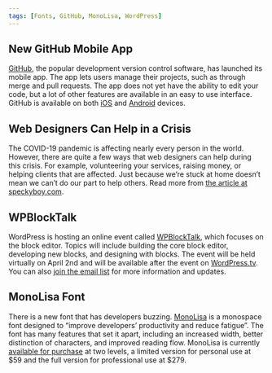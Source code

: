 ```yaml
---
tags: [Fonts, GitHub, MonoLisa, WordPress]
---
```


## New GitHub Mobile App

[GitHub](https://github.com/), the popular development version control software, has launched its mobile app. The app lets users manage their projects, such as through merge and pull requests. The app does not yet have the ability to edit your code, but a lot of other features are available in an easy to use interface. GitHub is available on both [iOS](https://apps.apple.com/us/app/github/id1477376905) and [Android](https://play.google.com/store/apps/details?id=com.github.android) devices.

## Web Designers Can Help in a Crisis

The COVID-19 pandemic is affecting nearly every person in the world. However, there are quite a few ways that web designers can help during this crisis. For example, volunteering your services, raising money, or helping clients that are affected. Just because we’re stuck at home doesn’t mean we can’t do our part to help others. Read more from [the article at speckyboy.com](https://speckyboy.com/web-designers-can-help-in-a-crisis/).

## WPBlockTalk

WordPress is hosting an online event called [WPBlockTalk](https://wordpress.com/blog/2020/03/18/wpblocktalk-block-editor-event/), which focuses on the block editor. Topics will include building the core block editor, developing new blocks, and designing with blocks. The event will be held virtually on April 2nd and will be available after the event on [WordPress.tv](https://wordpress.tv/). You can also [join the email list](https://wpblocktalk.wordpress.stream/#signup) for more information and updates.

## MonoLisa Font

There is a new font that has developers buzzing. [MonoLisa](https://monolisa.dev/) is a monospace font designed to “improve developers’ productivity and reduce fatigue”. The font has many features that set it apart, including an increased width, better distinction of characters, and improved reading flow. MonoLisa is currently [available for purchase](https://monolisa.dev/buy) at two levels, a limited version for personal use at $59 and the full version for professional use at $279.